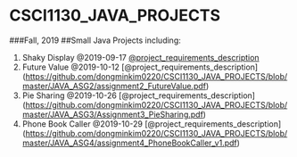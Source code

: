 # CSCI1130_JAVA_PROJECTS

###Fall, 2019 
##Small Java Projects including:


1. Shaky Display     @2019-09-17 [@project_requirements_description](https://github.com/dongminkim0220/CSCI1130_JAVA_PROJECTS/blob/master/JAVA_ASG1/assignment1_ShakyDisplay.pdf)
2. Future Value      @2019-10-12 [@project_requirements_description]
(https://github.com/dongminkim0220/CSCI1130_JAVA_PROJECTS/blob/master/JAVA_ASG2/assignment2_FutureValue.pdf)
3. Pie Sharing       @2019-10-26 [@project_requirements_description]
(https://github.com/dongminkim0220/CSCI1130_JAVA_PROJECTS/blob/master/JAVA_ASG3/Assignment3_PieSharing.pdf)
4. Phone Book Caller @2019-10-29 [@project_requirements_description]
(https://github.com/dongminkim0220/CSCI1130_JAVA_PROJECTS/blob/master/JAVA_ASG4/assignment4_PhoneBookCaller_v1.pdf)
